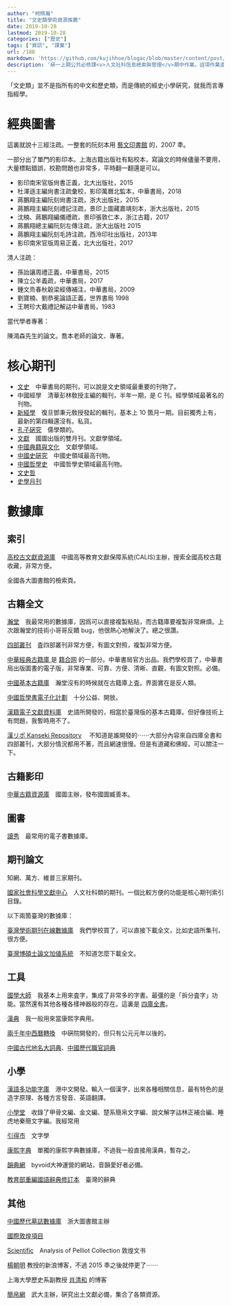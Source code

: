 ```yaml
---
author: "柯棋瀚"
title: "文史類學術資源推薦"
date: 2019-10-28
lastmod: 2019-10-28
categories: ["歷史"]
tags: ["資訊", "課業"]
url: /188
markdown: 'https://github.com/kujihhoe/blogac/blob/master/content/post/188資源.md'
description: '硏一上期公共必修課<v>人文社科信息檢索與管理</v>期中作業。這項作業還是很有用，藉此機會把收藏夾裏的東西整理一下分享給大家。歡迎補充。國內的數據庫只面對機構用戶開放，但我還是希望能夠限量免費向公眾開放。'
---
```


「文史類」並不是指所有的中文和歷史類，而是傳統的經史小學硏究，就我而言專指經學。

# 經典圖書

這裏就說十三經注疏。一整套的阮刻本用 [藝文印書館](https://book.douban.com/subject/3676839/) 的，2007 秊。

一部分出了單門的影印本。上海古籍出版社有點校本，寫論文的時候儘量不要用，大量標點錯誤，校勘問題也非常多，平時翻一翻還是可以。

- <v>影印南宋官版尙書正義</v>，北大出版社，2015
- 杜澤遜主編<v>尙書注疏彙校</v>，影印萬曆北監本，中華書局，2018  
- 蔣鵬翔主編<v>阮刻尙書注疏</v>，浙大出版社，2015
- 蔣鵬翔主編<v>阮刻禮記注疏</v>，景印上圖藏嘉靖刻本，浙大出版社，2015
- 沈楠、蔣鵬翔編<v>儀禮疏</v>，景印張敦仁本，浙江古籍，2017
- 蔣鵬翔總主編<v>阮刻左傳注疏</v>，浙大出版社  2015
- 蔣鵬翔主編<v>阮刻毛詩注疏</v>，西泠印社出版社，2013年
- <v>影印南宋官版周易正義</v>，北大出版社，2017

清人注疏：

- 孫詒讓<v>周禮正義</v>，中華書局，2015
- 陳立<v>公羊義疏</v>，中華書局，2017
- 鍾文烝<v>春秋穀梁經傳補注</v>，中華書局，2009
- 劉寶楠、劉恭冕<v>論語正義</v>，世界書局  1998
- 王聘珍<v>大戴禮記解詁</v>中華書局，1983

當代學者專著：

陳鴻森先生的論文。喬本老師的論文、專著。

# 核心期刊

- [文史](http://navi.cnki.net/KNavi/JournalDetail?pcode=CJFD&pykm=WSWS)　中華書局的期刊，可以說是文史領域最重要的刊物了。
- 中國經學　清華彭林敎授主編的輯刊，半年一期，是 C 刊。經學領域最著名的刊物。
- [新經學](https://book.duxiu.com/bookDetail.jsp?dxNumber=000017628958&d=EE1C2A3004E9018EE481533F9315CD21&fenlei=22010106&sw=%E6%96%B0%E7%B6%93%E5%AD%B8)　復旦鄧秉元敎授發起的輯刊，基本上 10 箇月一期。目前獨秀上有，最新的第四輯還沒有。私貨。
- [孔子硏究](http://navi.cnki.net/knavi/JournalDetail?pcode=CJFD&pykm=KZYJ)　儒學類的。
- [文獻](http://navi.cnki.net/KNavi/JournalDetail?pcode=CJFD&pykm=WNXI)　國圖出版的雙月刊。文獻學領域。
- [中國典籍與文化](http://navi.cnki.net/KNavi/JournalDetail?pcode=CJFD&pykm=DJWH)　文獻學領域。
- [中國史硏究](http://navi.cnki.net/knavi/JournalDetail?pcode=CJFD&pykm=ZGSJ)　中國史領域最高刊物。
- [中國哲學史](http://navi.cnki.net/knavi/JournalDetail?pcode=CJFD&pykm=ZZXS)　中國哲學史領域最高刊物。
- [文史哲](http://navi.cnki.net/knavi/JournalDetail?pcode=CJFD&pykm=WSZZ)
- [史學月刊](http://navi.cnki.net/knavi/JournalDetail?pcode=CJFD&pykm=SXYK)

# 數據庫

## 索引

[高校古文獻資源庫](http://rbsc.calis.edu.cn:8086/aopac/jsp/indexXyjg.jsp)　中國高等教育文獻保障系統(CALIS)主辦，搜索全國高校古籍收藏，非常方便。

全國各大圖書館的檢索頁。

## 古籍全文

[瀚堂](http://www.hytung.cn/)　我最常用的數據庫，因爲可以直接複製粘貼，而古籍庫要複製非常麻煩。上次跟瀚堂的技術小哥哥反饋 bug，他很熱心地解決了。總之很讚。

[四部叢刊](https://gujiku.unihan.com.cn/Products/Read/SBCK)　査四部叢刊非常方便，有圖文對照，複製非常方便。

[中華經典古籍庫 ](http://publish.ancientbooks.cn/docShuju/platformSublibIndex.jspx?libId=6)是 [籍合网](http://www.ancientbooks.cn/home) 的一部分。中華書局官方出品。我們學校買了，中華書局出版圖書的電子版，非常專業、可靠、方便、清晰、直觀，有圖文對照。必備。

[中國基本古籍庫](http://dh.ersjk.com/spring/front/read)　瀚堂沒有的時候就在古籍庫上査。界面實在是反人類。

[中國哲學書電子化計劃](https://ctext.org/shang-shu/zh)　十分公益、開放。

[漢籍電子文獻資料庫](http://hanchi.ihp.sinica.edu.tw/ihpc/hanjiquery?@42^1189356589^90^^^../hanjimg/hanji.htm)　史語所開發的，相當於臺灣版的基本古籍庫。但好像技術上有問題，我暫時用不了。

[漢リポ Kanseki Repository](http://www.kanripo.org/) 　不知道是誰開發的⋯⋯大部分內容來自四庫全書和四部叢刊，大部分情況都用不著，而且網速很慢。但是有道藏和佛經，可以關注一下。

## 古籍影印

[中華古籍資源庫](http://mylib.nlc.cn/web/guest/shanbenjiaojuan)　國圖主辦，發布國圖臧善本。

## 圖書

[讀秀](http://www.duxiu.com/)　最常用的電子書數據庫。

## 期刊論文

知網、萬方、維普三家期刊。

[國家社會科學文獻中心](http://www.ncpssd.org/journal/index.aspx)　人文社科類的期刊。一個比較方便的功能是核心期刊索引目錄。

以下兩箇臺灣的數據庫：

[臺灣學術期刊在線數據庫](http://www.twscholar.com/)　我們學校買了，可以直接下載全文，比如<v>史語所集刊</v>，很方便。

[臺灣博碩士論文加値系統](http://etds.ncl.edu.tw/cgi-bin/gs32/gsweb.cgi/ccd=rafWek/registry)　不知道怎麼下載全文。

## 工具

[國學大師](http://www.guoxuedashi.com/)　我基本上用來査字，集成了非常多的字書。最彊的是「拆分査字」功能。當然還有其他各種各樣神器般的存在。這裏是 [四庫全書](http://skqs.guoxuedashi.com/)。

[漢典](http://www.zdic.net/)　我一般用來當康熙字典用。　

[兩千年中西曆轉換](http://sinocal.sinica.edu.tw/)　中硏院開發的，但只有公元元年以後的。

[中國古代地名大詞典](http://www.gg-art.com/dictionary/)、[中國歷代職官詞典](http://www.gg-art.com/dictionary/index.php?bookid=117&columns=2)

## 小學

[漢語多功能字庫](http://humanum.arts.cuhk.edu.hk/Lexis/lexi-mf/oraclePiece.php)　港中文開發。輸入一個漢字，出來各種相關信息，最有特色的是造字原理、各種方言發音、英語翻譯。

[小學堂](http://xiaoxue.iis.sinica.edu.tw/yanbian)　收錄了甲骨文編、金文編、楚系簡帛文字編、說文解字詁林正補合編、睡虎地秦簡文字編。我經常用

[引得市](http://www.mebag.com/index/)　文字學

[康熙字典](http://kangxi.adcs.org.tw/kangxizidian/)　單獨的康熙字典數據庫，不過我一般直接用漢典，暫存之。

[韻典網](http://ytenx.org)　byvoid大神運營的網站，音韻愛好者必備。

[教育部重編國語辭典修訂本](http://dict.revised.moe.edu.tw/cgi-bin/cbdic/gsweb.cgi?ccd=CUdf6p&o=e0&sec=sec1&index=1)　臺灣的辭典

## 其他

[中國歷代墓誌數據庫](http://csid.zju.edu.cn/tomb/)　浙大圖書館主辦

[國際敦煌項目](http://idp.nlc.cn/database/search_results.a4d?uid=-77351689816;random=41)

[Scientific](http://www.afc.ryukoku.ac.jp/pelliot/contents_date3.html)　Analysis of Pelliot Collection 敦煌文书

[楊朝明](http://blog.sina.com.cn/qfsdyangchaoming) 教授的新浪博客，不過 2015 秊之後就停更了⋯⋯

上海大學歷史系副教授 [肖清和](http://xiaoqh.cn/) 的博客

[簡帛網](http://www.bsm.org.cn/)　武大主辦，硏究出土文獻必備，集合了各類資源。